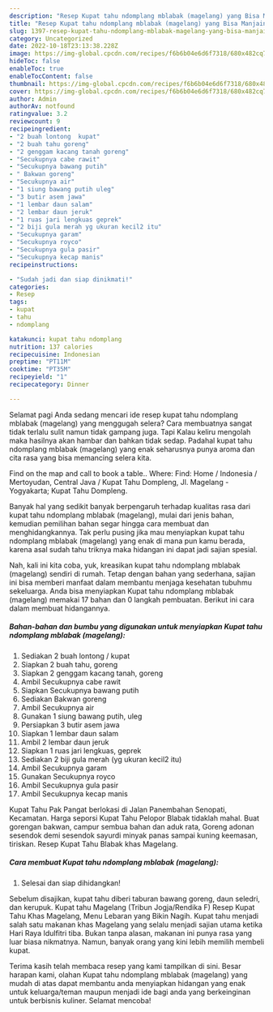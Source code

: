 ```yaml
---
description: "Resep Kupat tahu ndomplang mblabak (magelang) yang Bisa Manjain Lidah "
title: "Resep Kupat tahu ndomplang mblabak (magelang) yang Bisa Manjain Lidah "
slug: 1397-resep-kupat-tahu-ndomplang-mblabak-magelang-yang-bisa-manjain-lidah
category: Uncategorized
date: 2022-10-18T23:13:38.228Z
image: https://img-global.cpcdn.com/recipes/f6b6b04e6d6f7318/680x482cq70/kupat-tahu-ndomplang-mblabak-magelang-foto-resep-utama.jpg
hideToc: false
enableToc: true
enableTocContent: false
thumbnail: https://img-global.cpcdn.com/recipes/f6b6b04e6d6f7318/680x482cq70/kupat-tahu-ndomplang-mblabak-magelang-foto-resep-utama.jpg
cover: https://img-global.cpcdn.com/recipes/f6b6b04e6d6f7318/680x482cq70/kupat-tahu-ndomplang-mblabak-magelang-foto-resep-utama.jpg
author: Admin
authorAv: notfound
ratingvalue: 3.2
reviewcount: 9
recipeingredient:
- "2 buah lontong  kupat"
- "2 buah tahu goreng"
- "2 genggam kacang tanah goreng"
- "Secukupnya cabe rawit"
- "Secukupnya bawang putih"
- " Bakwan goreng"
- "Secukupnya air"
- "1 siung bawang putih uleg"
- "3 butir asem jawa"
- "1 lembar daun salam"
- "2 lembar daun jeruk"
- "1 ruas jari lengkuas geprek"
- "2 biji gula merah yg ukuran kecil2 itu"
- "Secukupnya garam"
- "Secukupnya royco"
- "Secukupnya gula pasir"
- "Secukupnya kecap manis"
recipeinstructions:

- "Sudah jadi dan siap dinikmati!"
categories:
- Resep
tags:
- kupat
- tahu
- ndomplang

katakunci: kupat tahu ndomplang 
nutrition: 137 calories
recipecuisine: Indonesian
preptime: "PT11M"
cooktime: "PT35M"
recipeyield: "1"
recipecategory: Dinner

---
```



Selamat pagi Anda sedang mencari ide resep kupat tahu ndomplang mblabak (magelang) yang menggugah selera? Cara membuatnya sangat tidak terlalu sulit namun tidak gampang juga. Tapi Kalau keliru mengolah maka hasilnya akan hambar dan bahkan tidak sedap. Padahal kupat tahu ndomplang mblabak (magelang) yang enak seharusnya punya aroma dan cita rasa yang bisa memancing selera kita.


Find on the map and call to book a table.. Where: Find: Home / Indonesia / Mertoyudan, Central Java / Kupat Tahu Dompleng, Jl. Magelang - Yogyakarta; Kupat Tahu Dompleng.

Banyak hal yang sedikit banyak berpengaruh terhadap kualitas rasa dari kupat tahu ndomplang mblabak (magelang), mulai dari jenis bahan, kemudian pemilihan bahan segar hingga cara membuat dan menghidangkannya. Tak perlu pusing jika mau menyiapkan kupat tahu ndomplang mblabak (magelang) yang enak di mana pun kamu berada, karena asal sudah tahu triknya maka hidangan ini dapat jadi sajian spesial.


Nah, kali ini kita coba, yuk, kreasikan kupat tahu ndomplang mblabak (magelang) sendiri di rumah. Tetap dengan bahan yang sederhana, sajian ini bisa memberi manfaat dalam membantu menjaga kesehatan tubuhmu sekeluarga. Anda bisa menyiapkan Kupat tahu ndomplang mblabak (magelang) memakai 17 bahan dan 0 langkah pembuatan. Berikut ini cara dalam membuat hidangannya.

<!--inarticleads1-->

##### Bahan-bahan dan bumbu yang digunakan untuk menyiapkan Kupat tahu ndomplang mblabak (magelang):

1. Sediakan 2 buah lontong / kupat
1. Siapkan 2 buah tahu, goreng
1. Siapkan 2 genggam kacang tanah, goreng
1. Ambil Secukupnya cabe rawit
1. Siapkan Secukupnya bawang putih
1. Sediakan  Bakwan goreng
1. Ambil Secukupnya air
1. Gunakan 1 siung bawang putih, uleg
1. Persiapkan 3 butir asem jawa
1. Siapkan 1 lembar daun salam
1. Ambil 2 lembar daun jeruk
1. Siapkan 1 ruas jari lengkuas, geprek
1. Sediakan 2 biji gula merah (yg ukuran kecil2 itu)
1. Ambil Secukupnya garam
1. Gunakan Secukupnya royco
1. Ambil Secukupnya gula pasir
1. Ambil Secukupnya kecap manis


Kupat Tahu Pak Pangat berlokasi di Jalan Panembahan Senopati, Kecamatan. Harga seporsi Kupat Tahu Pelopor Blabak tidaklah mahal. Buat gorengan bakwan, campur sembua bahan dan aduk rata, Goreng adonan sesendok demi sesendok sayurdi minyak panas sampai kuning keemasan, tiriskan. Resep Kupat Tahu Blabak khas Magelang. 

<!--inarticleads2-->

##### Cara membuat Kupat tahu ndomplang mblabak (magelang):


1. Selesai dan siap dihidangkan!

Sebelum disajikan, kupat tahu diberi taburan bawang goreng, daun seledri, dan kerupuk. Kupat tahu Magelang (Tribun Jogja/Rendika F) Resep Kupat Tahu Khas Magelang, Menu Lebaran yang Bikin Nagih. Kupat tahu menjadi salah satu makanan khas Magelang yang selalu menjadi sajian utama ketika Hari Raya Idulfitri tiba. Bukan tanpa alasan, makanan ini punya rasa yang luar biasa nikmatnya. Namun, banyak orang yang kini lebih memilih membeli kupat. 

Terima kasih telah membaca resep yang kami tampilkan di sini. Besar harapan kami, olahan Kupat tahu ndomplang mblabak (magelang) yang mudah di atas dapat membantu anda menyiapkan hidangan yang enak untuk keluarga/teman maupun menjadi ide bagi anda yang berkeinginan untuk berbisnis kuliner. Selamat mencoba!
